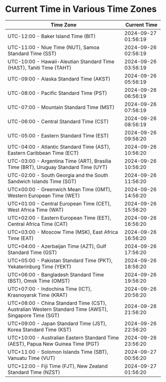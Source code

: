 # Current Time in Various Time Zones

| Time Zone | Current Time |
|-----------|--------------|
| UTC-12:00 - Baker Island Time (BIT) | 2024-09-27 01:56:19 |
| UTC-11:00 - Niue Time (NUT), Samoa Standard Time (SST) | 2024-09-26 02:56:19 |
| UTC-10:00 - Hawaii-Aleutian Standard Time (HAST), Tahiti Time (TAHT) | 2024-09-26 03:56:19 |
| UTC-09:00 - Alaska Standard Time (AKST) | 2024-09-26 05:56:19 |
| UTC-08:00 - Pacific Standard Time (PST) | 2024-09-26 06:56:19 |
| UTC-07:00 - Mountain Standard Time (MST) | 2024-09-26 07:56:19 |
| UTC-06:00 - Central Standard Time (CST) | 2024-09-26 08:56:19 |
| UTC-05:00 - Eastern Standard Time (EST) | 2024-09-26 09:56:20 |
| UTC-04:00 - Atlantic Standard Time (AST), Eastern Caribbean Time (ECT) | 2024-09-26 10:56:20 |
| UTC-03:00 - Argentina Time (ART), Brasília Time (BRT), Uruguay Standard Time (UYT) | 2024-09-26 10:56:20 |
| UTC-02:00 - South Georgia and the South Sandwich Islands Time (SGT) | 2024-09-26 11:56:20 |
| UTC±00:00 - Greenwich Mean Time (GMT), Western European Time (WET) | 2024-09-26 14:56:20 |
| UTC+01:00 - Central European Time (CET), West Africa Time (WAT) | 2024-09-26 15:56:20 |
| UTC+02:00 - Eastern European Time (EET), Central Africa Time (CAT) | 2024-09-26 16:56:20 |
| UTC+03:00 - Moscow Time (MSK), East Africa Time (EAT) | 2024-09-26 16:56:20 |
| UTC+04:00 - Azerbaijan Time (AZT), Gulf Standard Time (GST) | 2024-09-26 17:56:20 |
| UTC+05:00 - Pakistan Standard Time (PKT), Yekaterinburg Time (YEKT) | 2024-09-26 18:56:20 |
| UTC+06:00 - Bangladesh Standard Time (BST), Omsk Time (OMST) | 2024-09-26 19:56:20 |
| UTC+07:00 - Indochina Time (ICT), Krasnoyarsk Time (KRAT) | 2024-09-26 20:56:20 |
| UTC+08:00 - China Standard Time (CST), Australian Western Standard Time (AWST), Singapore Time (SGT) | 2024-09-26 21:56:20 |
| UTC+09:00 - Japan Standard Time (JST), Korea Standard Time (KST) | 2024-09-26 22:56:20 |
| UTC+10:00 - Australian Eastern Standard Time (AEST), Papua New Guinea Time (PGT) | 2024-09-26 23:56:20 |
| UTC+11:00 - Solomon Islands Time (SBT), Vanuatu Time (VUT) | 2024-09-27 00:56:20 |
| UTC+12:00 - Fiji Time (FJT), New Zealand Standard Time (NZST) | 2024-09-27 01:56:20 |
